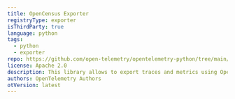 ```yaml
---
title: OpenCensus Exporter
registryType: exporter
isThirdParty: true
language: python
tags:
  - python
  - exporter
repo: https://github.com/open-telemetry/opentelemetry-python/tree/main/exporter/opentelemetry-exporter-opencensus
license: Apache 2.0
description: This library allows to export traces and metrics using OpenCensus.
authors: OpenTelemetry Authors
otVersion: latest
---
```

